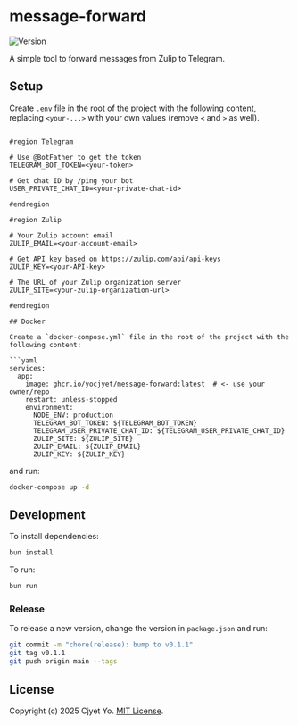 # message-forward

![Version](https://img.shields.io/github/package-json/v/yocjyet/message-forward?color=blue&logo=github)

A simple tool to forward messages from Zulip to Telegram.

## Setup

Create `.env` file in the root of the project with the following content, replacing `<your-...>` with your own values (remove `<` and `>` as well).

```env

#region Telegram

# Use @BotFather to get the token
TELEGRAM_BOT_TOKEN=<your-token>

# Get chat ID by /ping your bot
USER_PRIVATE_CHAT_ID=<your-private-chat-id>

#endregion

#region Zulip

# Your Zulip account email
ZULIP_EMAIL=<your-account-email>

# Get API key based on https://zulip.com/api/api-keys
ZULIP_KEY=<your-API-key>

# The URL of your Zulip organization server
ZULIP_SITE=<your-zulip-organization-url>

#endregion

## Docker

Create a `docker-compose.yml` file in the root of the project with the following content:

```yaml
services:
  app:
    image: ghcr.io/yocjyet/message-forward:latest  # <- use your owner/repo
    restart: unless-stopped
    environment:
      NODE_ENV: production
      TELEGRAM_BOT_TOKEN: ${TELEGRAM_BOT_TOKEN}
      TELEGRAM_USER_PRIVATE_CHAT_ID: ${TELEGRAM_USER_PRIVATE_CHAT_ID}
      ZULIP_SITE: ${ZULIP_SITE}
      ZULIP_EMAIL: ${ZULIP_EMAIL}
      ZULIP_KEY: ${ZULIP_KEY}
```

and run:

```bash
docker-compose up -d
```

## Development

To install dependencies:

```bash
bun install
```

To run:

```bash
bun run 
```

### Release

To release a new version, change the version in `package.json` and run:

```bash
git commit -m "chore(release): bump to v0.1.1"
git tag v0.1.1
git push origin main --tags
```

## License

Copyright (c) 2025 Cjyet Yo. [MIT License](LICENSE).
